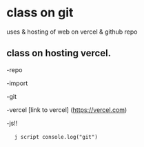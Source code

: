 # class on git

uses & hosting of web on vercel & github repo

## class on hosting vercel.

-repo

-import

-git

-vercel [link to vercel]
(https://vercel.com)

-js!!

` ` ` j script console.log("git")` ` `
